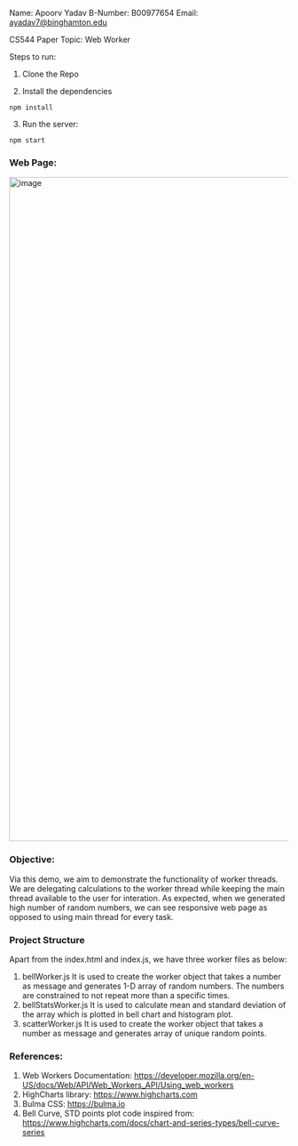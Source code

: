 Name:		Apoorv Yadav
B-Number:	B00977654
Email:		ayadav7@binghamton.edu

CS544 Paper
Topic: Web Worker


Steps to run:

1. Clone the Repo

2. Install the dependencies
```
npm install
```

3. Run the server:
```
npm start
```

### Web Page:
<img width="1194" alt="image" src="https://user-images.githubusercontent.com/113153292/235769873-07804236-6122-40da-976c-5e3fd6992320.png">

### Objective:
Via this demo, we aim to demonstrate the functionality of worker threads. We are delegating calculations to the worker thread while keeping the main thread available to the user for interation. As expected, when we generated high number of random numbers,
we can see responsive web page as opposed to using main thread for every task.

### Project Structure
Apart from the index.html and index.js, we have three worker files as below:
1. bellWorker.js
    It is used to create the worker object that takes a number as message and generates 1-D array of random numbers. The numbers are constrained to not repeat more than a specific times.
2. bellStatsWorker.js
    It is used to calculate mean and standard deviation of the array which is plotted in bell chart and histogram plot.
3. scatterWorker.js
    It is used to create the worker object that takes a number as message and generates array of unique random points.

### References:
1. Web Workers Documentation: https://developer.mozilla.org/en-US/docs/Web/API/Web_Workers_API/Using_web_workers
2. HighCharts library: https://www.highcharts.com
3. Bulma CSS: https://bulma.io
4. Bell Curve, STD points plot code inspired from: https://www.highcharts.com/docs/chart-and-series-types/bell-curve-series
